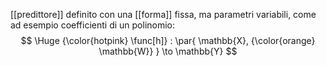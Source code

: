 [[predittore]] definito con una [[forma]] fissa, ma parametri variabili, come ad esempio coefficienti di un polinomio:
$$
\Huge
{\color{hotpink} \func[h]} : \par{ \mathbb{X}, {\color{orange} \mathbb{W}} } \to \mathbb{Y}
$$
